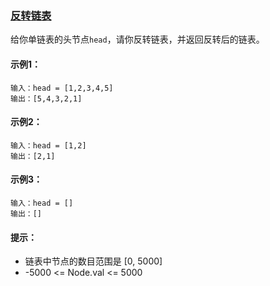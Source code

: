 ### [反转链表](https://leetcode-cn.com/problems/reverse-linked-list/)

给你单链表的头节点`head`，请你反转链表，并返回反转后的链表。

#### 示例1：
```
输入：head = [1,2,3,4,5]
输出：[5,4,3,2,1]
```

#### 示例2：
```
输入：head = [1,2]
输出：[2,1]
```

#### 示例3：
```
输入：head = []
输出：[]
```

#### 提示：
- 链表中节点的数目范围是 [0, 5000]
- -5000 <= Node.val <= 5000